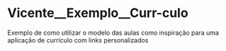 # Vicente__Exemplo__Curr-culo
Exemplo de como utilizar o modelo das aulas como inspiração para uma aplicação de currículo com links personalizados
